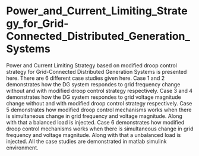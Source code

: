 # Power_and_Current_Limiting_Strategy_for_Grid-Connected_Distributed_Generation_Systems
Power and Current Limiting Strategy based on modified droop control strategy for Grid-Connected Distributed Generation Systems is presented here. There are 6 different case studies given here. Case 1 and 2 demonstrates how the DG system respondes to grid frequency change without and with modified droop control strategy respectively. Case 3 and 4 demonstrates how the DG system respondes to grid voltage magnitude change without and with modified droop control strategy respectively. 
Case 5 demonstrates how modified droop control mechanisms works when there is simultaneous change in grid frequency and voltage magnitude. Along with that a balanced load is injected. Case 6 demonstrates how modified droop control mechanisms works when there is simultaneous change in grid frequency and voltage magnitude. Along with that a unbalanced load is injected. All the case studies are demonstrated in matlab simulink environment.
